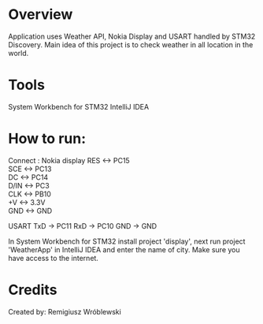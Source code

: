 # Overview
Application uses Weather API, Nokia Display and USART handled by STM32 Discovery. Main idea of this project is to check weather in all location in the world.

# Tools
System Workbench for STM32
IntelliJ IDEA


# How to run:

Connect :
Nokia display
RES  <-> PC15	
SCE  <-> PC13	
DC   <-> PC14	
D/IN <-> PC3	
CLK  <-> PB10	
+V   <-> 3.3V	
GND  <-> GND

USART
TxD -> PC11
RxD -> PC10
GND -> GND

In System Workbench for STM32 install project 'display', next run project 'WeatherApp' in IntelliJ IDEA and enter the name of city.
Make sure you have access to the internet. 


# Credits

Created by: Remigiusz Wróblewski

